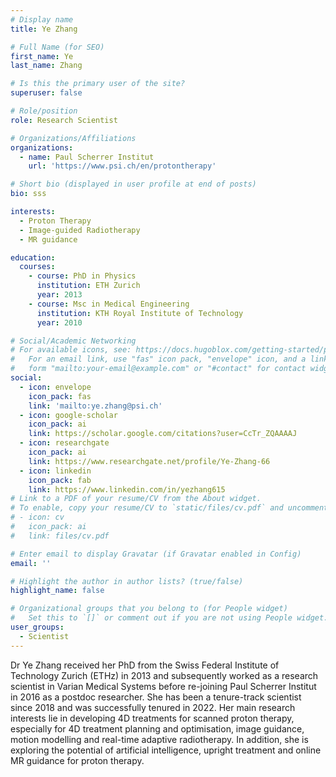 ```yaml
---
# Display name
title: Ye Zhang

# Full Name (for SEO)
first_name: Ye
last_name: Zhang

# Is this the primary user of the site?
superuser: false

# Role/position
role: Research Scientist

# Organizations/Affiliations
organizations:
  - name: Paul Scherrer Institut
    url: 'https://www.psi.ch/en/protontherapy'

# Short bio (displayed in user profile at end of posts)
bio: sss

interests:
  - Proton Therapy
  - Image-guided Radiotherapy
  - MR guidance

education:
  courses:
    - course: PhD in Physics
      institution: ETH Zurich
      year: 2013
    - course: Msc in Medical Engineering
      institution: KTH Royal Institute of Technology
      year: 2010

# Social/Academic Networking
# For available icons, see: https://docs.hugoblox.com/getting-started/page-builder/#icons
#   For an email link, use "fas" icon pack, "envelope" icon, and a link in the
#   form "mailto:your-email@example.com" or "#contact" for contact widget.
social:
  - icon: envelope
    icon_pack: fas
    link: 'mailto:ye.zhang@psi.ch'
  - icon: google-scholar
    icon_pack: ai
    link: https://scholar.google.com/citations?user=CcTr_ZQAAAAJ
  - icon: researchgate
    icon_pack: ai
    link: https://www.researchgate.net/profile/Ye-Zhang-66
  - icon: linkedin
    icon_pack: fab
    link: https://www.linkedin.com/in/yezhang615
# Link to a PDF of your resume/CV from the About widget.
# To enable, copy your resume/CV to `static/files/cv.pdf` and uncomment the lines below.
# - icon: cv
#   icon_pack: ai
#   link: files/cv.pdf

# Enter email to display Gravatar (if Gravatar enabled in Config)
email: ''

# Highlight the author in author lists? (true/false)
highlight_name: false

# Organizational groups that you belong to (for People widget)
#   Set this to `[]` or comment out if you are not using People widget.
user_groups:
  - Scientist
---
```


Dr Ye Zhang received her PhD from the Swiss Federal Institute of Technology Zurich (ETHz) in 2013 and subsequently worked as a research scientist in Varian Medical Systems before re-joining Paul Scherrer Institut in 2016 as a postdoc researcher. She has been a tenure-track scientist since 2018 and was successfully tenured in 2022. Her main research interests lie in developing 4D treatments for scanned proton therapy, especially for 4D treatment planning and optimisation, image guidance, motion modelling and real-time adaptive radiotherapy. In addition, she is exploring the potential of artificial intelligence, upright treatment and online MR guidance for proton therapy.